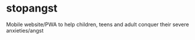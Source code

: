 # stopangst
Mobile website/PWA to help children, teens and adult conquer their severe anxieties/angst
